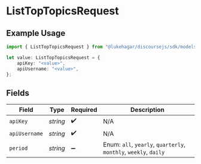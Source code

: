 # ListTopTopicsRequest

## Example Usage

```typescript
import { ListTopTopicsRequest } from "@lukehagar/discoursejs/sdk/models/operations";

let value: ListTopTopicsRequest = {
    apiKey: "<value>",
    apiUsername: "<value>",
};
```

## Fields

| Field                                                            | Type                                                             | Required                                                         | Description                                                      |
| ---------------------------------------------------------------- | ---------------------------------------------------------------- | ---------------------------------------------------------------- | ---------------------------------------------------------------- |
| `apiKey`                                                         | *string*                                                         | :heavy_check_mark:                                               | N/A                                                              |
| `apiUsername`                                                    | *string*                                                         | :heavy_check_mark:                                               | N/A                                                              |
| `period`                                                         | *string*                                                         | :heavy_minus_sign:                                               | Enum: `all`, `yearly`, `quarterly`, `monthly`, `weekly`, `daily` |